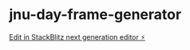 # jnu-day-frame-generator

[Edit in StackBlitz next generation editor ⚡️](https://stackblitz.com/~/github.com/JHM69/jnu-day-frame-generator)